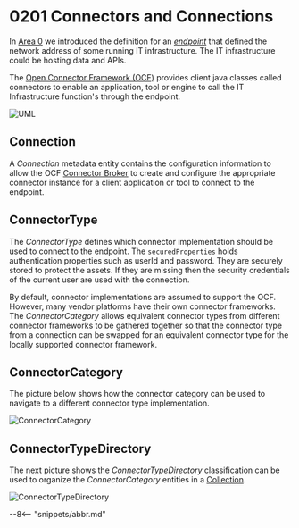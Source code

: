 <!-- SPDX-License-Identifier: CC-BY-4.0 -->
<!-- Copyright Contributors to the ODPi Egeria project. -->

# 0201 Connectors and Connections

In [Area 0](/types/0) we introduced the definition for an [*endpoint*](/types/0/0026-Endpoints) that defined the network address of some running IT infrastructure.  The IT infrastructure could be hosting data and APIs. 

The [Open Connector Framework (OCF)](/frameworks/ocf/overview) provides client java classes called connectors to enable an application, tool or engine to call the IT Infrastructure function's through the endpoint.

![UML](0201-Connectors-and-Connections.svg)

## Connection

A *Connection* metadata entity contains the configuration information to allow the OCF [Connector Broker](/concepts/connector-broker) to create and configure the appropriate connector instance for a client application or tool to connect to the endpoint. 

## ConnectorType

The *ConnectorType* defines which connector implementation should be used to connect to the endpoint. The `securedProperties` holds authentication properties such as userId and password.  They are securely stored to protect the assets. If they are missing then the security credentials of the current user are used with the connection.

By default, connector implementations are assumed to support the OCF.  However, many vendor platforms have their own connector frameworks.  The *ConnectorCategory* allows equivalent connector types from different connector frameworks to be gathered together so that the connector type from a connection can be swapped for an equivalent connector type for the locally supported connector framework.

## ConnectorCategory

The picture below shows how the connector category can be used to navigate to a different connector type implementation.

![ConnectorCategory](0201-Connectors-and-Connections-Illustration-1.svg)

## ConnectorTypeDirectory

The next picture shows the *ConnectorTypeDirectory* classification can be used to organize the *ConnectorCategory* entities in a [Collection](/types/0/0021-Collections).

![ConnectorTypeDirectory](0201-Connectors-and-Connections-Illustration-2.svg)

--8<-- "snippets/abbr.md"